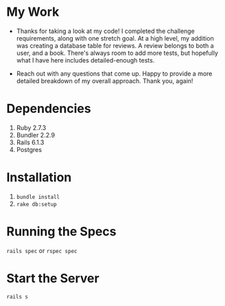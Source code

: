 # My Work

- Thanks for taking a look at my code! I completed the challenge requirements, along with one stretch goal. At a high level, my addition was creating a database table for reviews. A review belongs to both a user, and a book. There's always room to add more tests, but hopefully what I have here includes detailed-enough tests.

- Reach out with any questions that come up. Happy to provide a more detailed breakdown of my overall approach. Thank you, again!



# Dependencies

1. Ruby 2.7.3
2. Bundler 2.2.9
3. Rails 6.1.3
4. Postgres

# Installation

1. `bundle install`
2. `rake db:setup`

# Running the Specs
`rails spec` or `rspec spec`

# Start the Server
`rails s`
